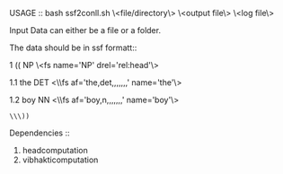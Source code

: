 
USAGE :: bash ssf2conll.sh \\\<file/directory\\\> \\\<output file\\\> \\\<log file\\\>

Input Data can either be a file or a folder.

The data should be in ssf formatt::

1	((	NP	\\\<fs name='NP' drel='rel:head'\\\>

1.1	the	DET	<\\\fs af='the,det,,,,,,,' name='the'\\\>

1.2	boy	NN	<\\\fs af='boy,n,,,,,,,' name='boy'\\\>

	\\\))		

Dependencies ::

1. headcomputation
2. vibhakticomputation

